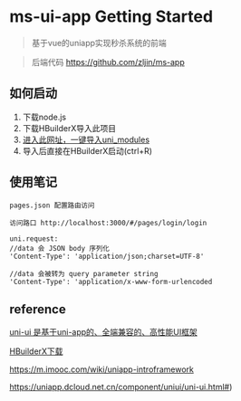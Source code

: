 # ms-ui-app Getting Started

> 基于vue的uniapp实现秒杀系统的前端

> 后端代码 https://github.com/zljin/ms-app

## 如何启动

1. 下载node.js
2. 下载HBuilderX导入此项目
3. [进入此网址，一键导入uni_modules](https://ext.dcloud.net.cn/plugin?id=55)
4. 导入后直接在HBuilderX启动(ctrl+R)


## 使用笔记
```
pages.json 配置路由访问

访问路口 http://localhost:3000/#/pages/login/login

uni.request:
//data 会 JSON body 序列化
'Content-Type': 'application/json;charset=UTF-8'

//data 会被转为 query parameter string
'Content-Type': 'application/x-www-form-urlencoded
```


## reference
[uni-ui 是基于uni-app的、全端兼容的、高性能UI框架](https://ext.dcloud.net.cn/plugin?id=55)

[HBuilderX下载](https://www.dcloud.io/hbuilderx.html)

https://m.imooc.com/wiki/uniapp-introframework

https://uniapp.dcloud.net.cn/component/uniui/uni-ui.html#)

